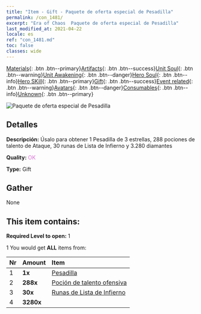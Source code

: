```yaml
---
title: "Item - Gift - Paquete de oferta especial de Pesadilla"
permalink: /con_1481/
excerpt: "Era of Chaos  Paquete de oferta especial de Pesadilla"
last_modified_at: 2021-04-22
locale: es
ref: "con_1481.md"
toc: false
classes: wide
---
```

 [Materials](/ItemsES/){: .btn .btn--primary}[Artifacts](/ItemsES/Artifacts/){: .btn .btn--success}[Unit Soul](/ItemsES/UnitSoul/){: .btn .btn--warning}[Unit Awakening](/ItemsES/UnitAwakening/){: .btn .btn--danger}[Hero Soul](/ItemsES/HeroSoul/){: .btn .btn--info}[Hero SKill](/ItemsES/HeroSkill/){: .btn .btn--primary}[Gift](/ItemsES/Gift/){: .btn .btn--success}[Event related](/ItemsES/Events/){: .btn .btn--warning}[Avatars](/ItemsES/Avatars/){: .btn .btn--danger}[Consumables](/ItemsES/Consumables/){: .btn .btn--info}[Unknown](/ItemsES/Unknown/){: .btn .btn--primary}

 ![Paquete de oferta especial de Pesadilla](/images/t/i_907095.png)

## Detalles
 **Descripción:** Úsalo para obtener 1 Pesadilla de 3 estrellas, 288 pociones de talento de Ataque, 30 runas de Lista de Infierno y 3.280 diamantes

 **Quality:** <span style="color: #DA70D6">OK</span>

 **Type:** Gift

## Gather

  None

## This item contains:

 **Required Level to open:** 1

 1 You would get **ALL** items  from:

  | Nr | Amount |     Item    |
  |:---|:-------|:------------|
  | 1 |  **1x** | [Pesadilla](/es/units/Nightmare/) |  | 
  | 2 |  **288x** | [Poción de talento ofensiva](/ItemsES/con_786/) |  | 
  | 3 |  **30x** | [Runas de Lista de Infierno](/ItemsES/con_777/) |  | 
  | 4 |  **3280x** | <i class="fas fa-gem"/> |  | 
